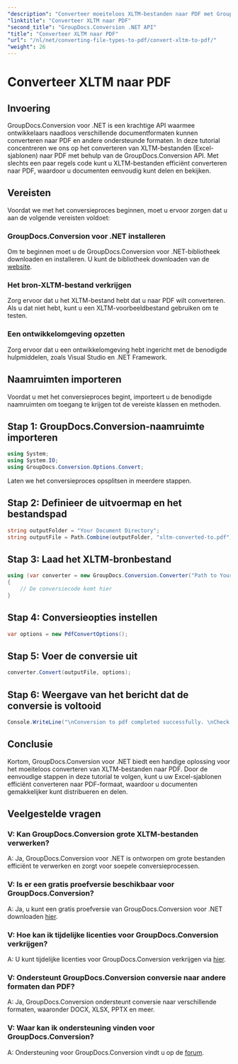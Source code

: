 ```yaml
---
"description": "Converteer moeiteloos XLTM-bestanden naar PDF met GroupDocs.Conversion voor .NET. Stroomlijn uw documentconversieproces."
"linktitle": "Converteer XLTM naar PDF"
"second_title": "GroupDocs.Conversion .NET API"
"title": "Converteer XLTM naar PDF"
"url": "/nl/net/converting-file-types-to-pdf/convert-xltm-to-pdf/"
"weight": 26
---
```


# Converteer XLTM naar PDF

## Invoering
GroupDocs.Conversion voor .NET is een krachtige API waarmee ontwikkelaars naadloos verschillende documentformaten kunnen converteren naar PDF en andere ondersteunde formaten. In deze tutorial concentreren we ons op het converteren van XLTM-bestanden (Excel-sjablonen) naar PDF met behulp van de GroupDocs.Conversion API. Met slechts een paar regels code kunt u XLTM-bestanden efficiënt converteren naar PDF, waardoor u documenten eenvoudig kunt delen en bekijken.
## Vereisten
Voordat we met het conversieproces beginnen, moet u ervoor zorgen dat u aan de volgende vereisten voldoet:
### GroupDocs.Conversion voor .NET installeren
Om te beginnen moet u de GroupDocs.Conversion voor .NET-bibliotheek downloaden en installeren. U kunt de bibliotheek downloaden van de [website](https://releases.groupdocs.com/conversion/net/).
### Het bron-XLTM-bestand verkrijgen
Zorg ervoor dat u het XLTM-bestand hebt dat u naar PDF wilt converteren. Als u dat niet hebt, kunt u een XLTM-voorbeeldbestand gebruiken om te testen.
### Een ontwikkelomgeving opzetten
Zorg ervoor dat u een ontwikkelomgeving hebt ingericht met de benodigde hulpmiddelen, zoals Visual Studio en .NET Framework.

## Naamruimten importeren
Voordat u met het conversieproces begint, importeert u de benodigde naamruimten om toegang te krijgen tot de vereiste klassen en methoden.
## Stap 1: GroupDocs.Conversion-naamruimte importeren
```csharp
using System;
using System.IO;
using GroupDocs.Conversion.Options.Convert;
```

Laten we het conversieproces opsplitsen in meerdere stappen.
## Stap 2: Definieer de uitvoermap en het bestandspad
```csharp
string outputFolder = "Your Document Directory";
string outputFile = Path.Combine(outputFolder, "xltm-converted-to.pdf");
```
## Stap 3: Laad het XLTM-bronbestand
```csharp
using (var converter = new GroupDocs.Conversion.Converter("Path to Your XLTM File"))
{
    // De conversiecode komt hier
}
```
## Stap 4: Conversieopties instellen
```csharp
var options = new PdfConvertOptions();
```
## Stap 5: Voer de conversie uit
```csharp
converter.Convert(outputFile, options);
```
## Stap 6: Weergave van het bericht dat de conversie is voltooid
```csharp
Console.WriteLine("\nConversion to pdf completed successfully. \nCheck output in {0}", outputFolder);
```

## Conclusie
Kortom, GroupDocs.Conversion voor .NET biedt een handige oplossing voor het moeiteloos converteren van XLTM-bestanden naar PDF. Door de eenvoudige stappen in deze tutorial te volgen, kunt u uw Excel-sjablonen efficiënt converteren naar PDF-formaat, waardoor u documenten gemakkelijker kunt distribueren en delen.
## Veelgestelde vragen
### V: Kan GroupDocs.Conversion grote XLTM-bestanden verwerken?
A: Ja, GroupDocs.Conversion voor .NET is ontworpen om grote bestanden efficiënt te verwerken en zorgt voor soepele conversieprocessen.
### V: Is er een gratis proefversie beschikbaar voor GroupDocs.Conversion?
A: Ja, u kunt een gratis proefversie van GroupDocs.Conversion voor .NET downloaden [hier](https://releases.groupdocs.com/).
### V: Hoe kan ik tijdelijke licenties voor GroupDocs.Conversion verkrijgen?
A: U kunt tijdelijke licenties voor GroupDocs.Conversion verkrijgen via [hier](https://purchase.groupdocs.com/temporary-license/).
### V: Ondersteunt GroupDocs.Conversion conversie naar andere formaten dan PDF?
A: Ja, GroupDocs.Conversion ondersteunt conversie naar verschillende formaten, waaronder DOCX, XLSX, PPTX en meer.
### V: Waar kan ik ondersteuning vinden voor GroupDocs.Conversion?
A: Ondersteuning voor GroupDocs.Conversion vindt u op de [forum](https://forum.groupdocs.com/c/conversion/11).